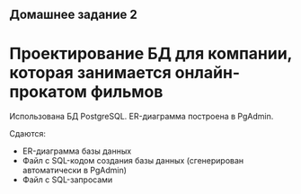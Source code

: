 ## Домашнее задание 2

# Проектирование БД для компании, которая занимается онлайн-прокатом фильмов

Использована БД PostgreSQL. ER-диаграмма построена в PgAdmin.

Сдаются:
- ER-диаграмма базы данных
- Файл с SQL-кодом создания базы данных (сгенерирован автоматически в PgAdmin)
- Файл с SQL-запросами